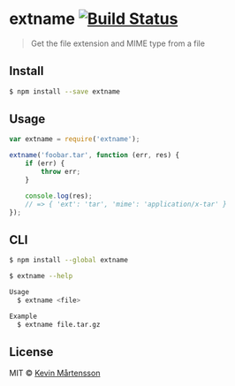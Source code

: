 # extname [![Build Status](https://travis-ci.org/kevva/extname.svg?branch=master)](https://travis-ci.org/kevva/extname)

> Get the file extension and MIME type from a file

## Install

```bash
$ npm install --save extname
```

## Usage

```js
var extname = require('extname');

extname('foobar.tar', function (err, res) {
    if (err) {
        throw err;
    }

    console.log(res);
    // => { 'ext': 'tar', 'mime': 'application/x-tar' }
});
```

## CLI

```bash
$ npm install --global extname
```

```bash
$ extname --help

Usage
  $ extname <file>

Example
  $ extname file.tar.gz
```

## License

MIT © [Kevin Mårtensson](https://github.com/kevva)

